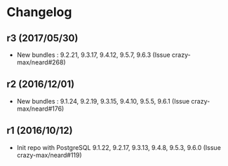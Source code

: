 # Changelog

## r3 (2017/05/30)

* New bundles : 9.2.21, 9.3.17, 9.4.12, 9.5.7, 9.6.3 (Issue crazy-max/neard#268)

## r2 (2016/12/01)

* New bundles : 9.1.24, 9.2.19, 9.3.15, 9.4.10, 9.5.5, 9.6.1 (Issue crazy-max/neard#176)

## r1 (2016/10/12)

* Init repo with PostgreSQL 9.1.22, 9.2.17, 9.3.13, 9.4.8, 9.5.3, 9.6.0 (Issue crazy-max/neard#119)

